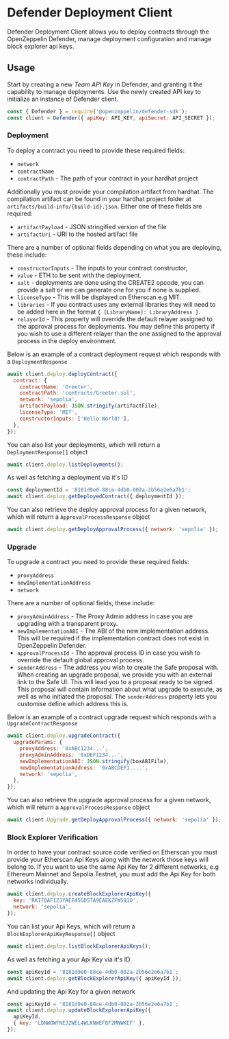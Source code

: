 # Defender Deployment Client

Defender Deployment Client allows you to deploy contracts through the OpenZeppelin Defender, manage deployment configuration and manage block explorer api keys.

## Usage

Start by creating a new _Team API Key_ in Defender, and granting it the capability to manage deployments. Use the newly created API key to initialize an instance of Defender client.

```js
const { Defender } = require('@openzeppelin/defender-sdk');
const client = Defender({ apiKey: API_KEY, apiSecret: API_SECRET });
```

### Deployment

To deploy a contract you need to provide these required fields:

- `network`
- `contractName`
- `contractPath` - The path of your contract in your hardhat project

Additionally you must provide your compilation artifact from hardhat. The compilation artifact can be found in your hardhat project folder at `artifacts/build-info/{build-id}.json`. Either one of these fields are required:

- `artifactPayload` - JSON stringified version of the file
- `artifactUri` - URI to the hosted artifact file

There are a number of optional fields depending on what you are deploying, these include:

- `constructorInputs` - The inputs to your contract constructor,
- `value` - ETH to be sent with the deployment.
- `salt` - deployments are done using the CREATE2 opcode, you can provide a salt or we can generate one for you if none is supplied.
- `licenseType` - This will be displayed on Etherscan e.g MIT.
- `libraries` - If you contract uses any external libraries they will need to be added here in the format `{ [LibraryName]: LibraryAddress }`.
- `relayerId` - This property will override the default relayer assigned to the approval process for deployments. You may define this property if you wish to use a different relayer than the one assigned to the approval process in the deploy environment.

Below is an example of a contract deployment request which responds with a `DeploymentResponse`

```js
await client.deploy.deployContract({
  contract: {
    contractName: 'Greeter',
    contractPath: 'contracts/Greeter.sol',
    network: 'sepolia',
    artifactPayload: JSON.stringify(artifactFile),
    licenseType: 'MIT',
    constructorInputs: ['Hello World!'],
  },
});
```

You can also list your deployments, which will return a `DeploymentResponse[]` object

```js
await client.deploy.listDeployments();
```

As well as fetching a deployment via it's ID

```js
const deploymentId = '8181d9e0-88ce-4db0-802a-2b56e2e6a7b1';
await client.deploy.getDeployedContract({ deploymentId });
```

You can also retrieve the deploy approval process for a given network, which will return a `ApprovalProcessResponse` object

```js
await client.deploy.getDeployApprovalProcess({ network: 'sepolia' });
```

### Upgrade

To upgrade a contract you need to provide these required fields:

- `proxyAddress`
- `newImplementationAddress`
- `network`

There are a number of optional fields, these include:

- `proxyAdminAddress` - The Proxy Admin address in case you are upgrading with a transparent proxy.
- `newImplementationABI` - The ABI of the new implementation address. This will be required if the implementation contract does not exist in OpenZeppelin Defender.
- `approvalProcessId` - The approval process ID in case you wish to override the default global approval process.
- `senderAddress` - The address you wish to create the Safe proposal with. When creating an upgrade proposal, we provide you with an external link to the Safe UI. This will lead you to a proposal ready to be signed. This proposal will contain information about what upgrade to execute, as well as who initiated the proposal. The `senderAddress` property lets you customise define which address this is.

Below is an example of a contract upgrade request which responds with a `UpgradeContractResponse`

```js
await client.deploy.upgradeContract({
  upgradeParams: {
    proxyAddress: '0xABC1234...',
    proxyAdminAddress: '0xDEF1234...',
    newImplementationABI: JSON.stringify(boxABIFile),
    newImplementationAddress: '0xABCDEF1....',
    network: 'sepolia',
  },
});
```

You can also retrieve the upgrade approval process for a given network, which will return a `ApprovalProcessResponse` object

```js
await client.Upgrade.getDeployApprovalProcess({ network: 'sepolia' });
```

### Block Explorer Verification

In order to have your contract source code verified on Etherscan you must provide your Etherscan Api Keys along with the network those keys will belong to. If you want to use the same Api Key for 2 different networks, e.g Ethereum Mainnet and Sepolia Testnet, you must add the Api Key for both networks individually.

```js
await client.deploy.createBlockExplorerApiKey({
  key: 'RKI7QAFIZJYAEF45GDSTA9EAEKZFW591D',
  network: 'sepolia',
});
```

You can list your Api Keys, which will return a `BlockExplorerApiKeyResponse[]` object

```js
await client.deploy.listBlockExplorerApiKeys();
```

As well as fetching a your Api Key via it's ID

```js
const apiKeyId = '8181d9e0-88ce-4db0-802a-2b56e2e6a7b1';
await client.deploy.getBlockExplorerApiKey({ apiKeyId });
```

And updating the Api Key for a given network

```js
const apiKeyId = '8181d9e0-88ce-4db0-802a-2b56e2e6a7b1';
await client.deploy.updateBlockExplorerApiKey({
  apiKeyId,
  { key: 'LDNWOWFNEJ2WEL4WLKNWEF8F2MNWKEF' },
});
```
